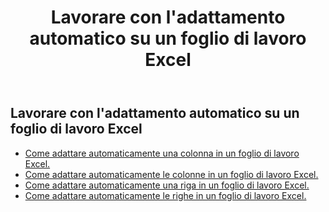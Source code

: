 ﻿---
title:  Lavorare con l'adattamento automatico su un foglio di lavoro Excel
second_title: Documen
linktitle: Autofi
type: docs
url: /it/worksheets/autofit/
aliases: [/autofit-rows-and-columns-of-worksheet/]
keywords: Autofit rows and columns on an Excel worksheet
description: Aspose.Cells Cloud REST API supporta l'adattamento automatico di righe e colonne su un foglio di lavoro Excel. L'SDK supporta diversi linguaggi di sviluppo, tra cui Android, C#, Go, Java, NodeJS, Perl, PHP, Python, Ruby e Swift.
weight: 20
kwords: Excel, Office Cloud, REST API, Foglio di calcolo, PDF, CSV, Json, Markdown, Utilizzo dell'adattamento automatico su un foglio di lavoro Excel
---
## Lavorare con l'adattamento automatico su un foglio di lavoro Excel

- [Come adattare automaticamente una colonna in un foglio di lavoro Excel.](/cells/it/worksheets/autofit/column/)
- [Come adattare automaticamente le colonne in un foglio di lavoro Excel.](/cells/it/worksheets/autofit/columns/)
- [Come adattare automaticamente una riga in un foglio di lavoro Excel.](/cells/it/worksheets/autofit/row/)
- [Come adattare automaticamente le righe in un foglio di lavoro Excel.](/cells/it/worksheets/autofit/rows/)
